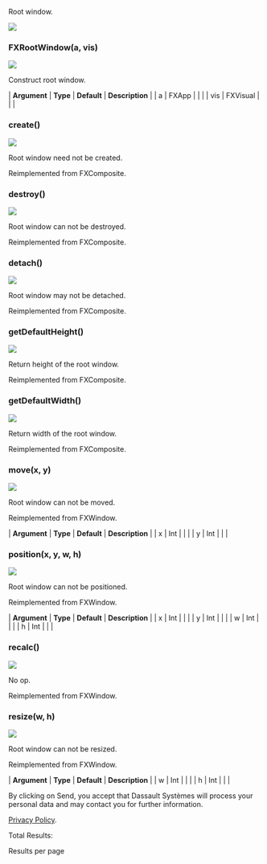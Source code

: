 Root window.

![](https://help.3ds.com/2023/English/DSSIMULIA_Established/SIMACAERefImages/gui-fxrootwindow.png)

### FXRootWindow(a, vis)  
![](https://help.3ds.com/2023/English/DSSIMULIA_Established/IconsReference/butix_top_wline.png)

Construct root window.

| **Argument** | **Type** | **Default** | **Description** |
| a | FXApp |   |   |
| vis | FXVisual |   |   |

### create()  
![](https://help.3ds.com/2023/English/DSSIMULIA_Established/IconsReference/butix_top_wline.png)

Root window need not be created.

Reimplemented from FXComposite.

### destroy()  
![](https://help.3ds.com/2023/English/DSSIMULIA_Established/IconsReference/butix_top_wline.png)

Root window can not be destroyed.

Reimplemented from FXComposite.

### detach()  
![](https://help.3ds.com/2023/English/DSSIMULIA_Established/IconsReference/butix_top_wline.png)

Root window may not be detached.

Reimplemented from FXComposite.

### getDefaultHeight()  
![](https://help.3ds.com/2023/English/DSSIMULIA_Established/IconsReference/butix_top_wline.png)

Return height of the root window.

Reimplemented from FXComposite.

### getDefaultWidth()  
![](https://help.3ds.com/2023/English/DSSIMULIA_Established/IconsReference/butix_top_wline.png)

Return width of the root window.

Reimplemented from FXComposite.

### move(x, y)  
![](https://help.3ds.com/2023/English/DSSIMULIA_Established/IconsReference/butix_top_wline.png)

Root window can not be moved.

Reimplemented from FXWindow.

| **Argument** | **Type** | **Default** | **Description** |
| x | Int |   |   |
| y | Int |   |   |

### position(x, y, w, h)  
![](https://help.3ds.com/2023/English/DSSIMULIA_Established/IconsReference/butix_top_wline.png)

Root window can not be positioned.

Reimplemented from FXWindow.

| **Argument** | **Type** | **Default** | **Description** |
| x | Int |   |   |
| y | Int |   |   |
| w | Int |   |   |
| h | Int |   |   |

### recalc()  
![](https://help.3ds.com/2023/English/DSSIMULIA_Established/IconsReference/butix_top_wline.png)

No op.

Reimplemented from FXWindow.

### resize(w, h)  
![](https://help.3ds.com/2023/English/DSSIMULIA_Established/IconsReference/butix_top_wline.png)

Root window can not be resized.

Reimplemented from FXWindow.

| **Argument** | **Type** | **Default** | **Description** |
| w | Int |   |   |
| h | Int |   |   |

By clicking on Send, you accept that Dassault Systèmes will process your personal data and may contact you for further information.

[Privacy Policy](https://www.3ds.com/privacy-policy).

Total Results:

Results per page